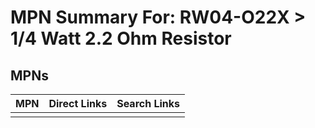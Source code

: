 



# MPN Summary For: RW04-O22X > 1/4 Watt 2.2 Ohm Resistor

## MPNs
  

|MPN|Direct Links|Search Links|
| :--- | :--- | :--- |
||||
